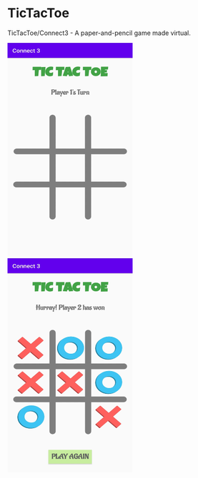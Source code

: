 # TicTacToe
 TicTacToe/Connect3 - A paper-and-pencil game made virtual.


<img src="Screenshot(s)/TicTacToe1SS.jpg" alt="Audio Player" width="280" height="480"/>  <img src="Screenshot(s)/TicTacToe2SS.jpg" alt="Audio Player" width="280" height="480"/>
